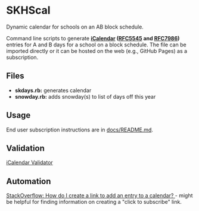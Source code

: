 # SKHScal

Dynamic calendar for schools on an AB block schedule.

Command line scripts to generate **[iCalendar][] ([RFC5545][] and [RFC7986][])** entries for A and B days for a school on a block schedule. The file can be imported directly or it can be hosted on the web (e.g., GitHub Pages) as a subscription.

[icalendar]: <https://en.wikipedia.org/wiki/ICalendar>
[rfc5545]: <https://icalendar.org/RFC-Specifications/iCalendar-RFC-5545/>
[rfc7986]: <https://icalendar.org/RFC-Specifications/iCalendar-RFC-7986/>

## Files

* **skdays.rb:** generates calendar
* **snowday.rb:** adds snowday(s) to list of days off this year

## Usage

End user subscription instructions are in [docs/README.md][instructions].

[instructions]: <docs/README.md>

## Validation

[iCalendar Validator](https://icalendar.org/validator.html)

## Automation

[StackOverflow: How do I create a link to add an entry to a calendar?
](https://stackoverflow.com/questions/5831877/how-do-i-create-a-link-to-add-an-entry-to-a-calendar) - might be helpful for finding information on creating a "click to subscribe" link.
